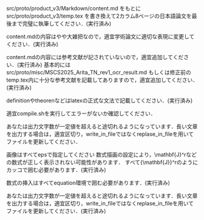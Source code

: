 src/proto/product_v3/Markdown/content.md
をもとに
src/proto/product_v3/temp.tex
を書き換えて2カラム8ページの日本語論文を最後まで完璧に執筆してください．(実行済み)

content.mdの内容はやや大雑把なので，適宜学術論文に適切な表現に変更してください．(実行済み)

content.mdの内容には参考文献が記されていないので，適宜追加してください．(実行済み)
基本的にはsrc/proto/misc/MSCS2025_Arita_TN_rev1_ocr_result.md
もしくは修正前のtemp.tex内に十分な参考文献を記載してありますので，適宜追加してください．(実行済み)

definitionやtheorenなどはlatexの正式な文法で記載してください．(実行済み)

適宜compile.shを実行してエラーがないか確認してください．

あなたは出力文字数が一定値を超えると途切れるようになっています．長い文章を出力する場合は，適宜区切り，write_in_fileではなくreplase_in_fileを用いてファイルを更新してください．

<!-- ここから -->

画像はすべてepsで指定してください
数式描画の設定により，\mathbf{J}^rなどの数式が正しく表示されない可能性があります．
すべて{\mathbf{J}}^rのようにカッコで囲む必要があります．(実行済み)

数式の挿入はすべてequation環境で囲む必要があります．(実行済み)

あなたは出力文字数が一定値を超えると途切れるようになっています．長い文章を出力する場合は，適宜区切り，write_in_fileではなくreplase_in_fileを用いてファイルを更新してください．(実行済み)

